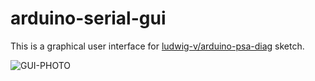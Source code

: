 # arduino-serial-gui
This is a graphical user interface for [ludwig-v/arduino-psa-diag](https://github.com/ludwig-v/arduino-psa-diag) sketch.

![GUI-PHOTO](https://i.imgur.com/6R2zl5k.jpg)